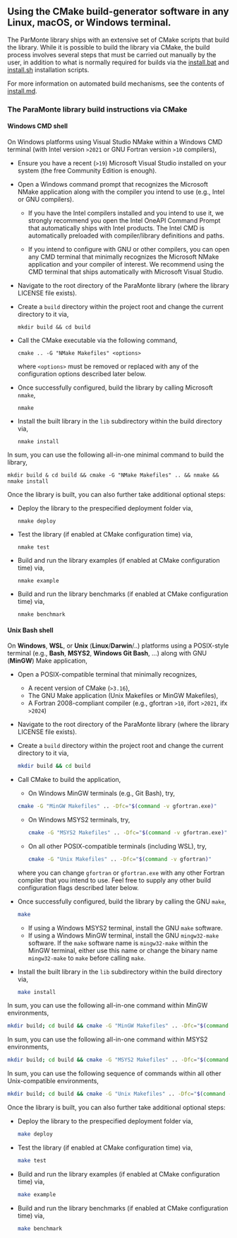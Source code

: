 ## Using the CMake build-generator software in any Linux, macOS, or Windows terminal.

The ParMonte library ships with an extensive set of CMake scripts that build the library. 
While it is possible to build the library via CMake, the build process involves several
steps that must be carried out manually by the user, in addition to what is normally 
required for builds via the [install.bat](install.bat.md) 
and [install.sh](install.sh.md) installation scripts.  

For more information on automated build mechanisms, see the contents of [install.md](./install.md).

### The ParaMonte library build instructions via CMake

#### Windows CMD shell

On Windows platforms using Visual Studio NMake within a Windows CMD 
terminal (with Intel version `>2021` or GNU Fortran version `>10` compilers),

+   Ensure you have a recent (`>19`) Microsoft Visual Studio
    installed on your system (the free Community Edition is enough).

+   Open a Windows command prompt that recognizes the Microsoft NMake application
    along with the compiler you intend to use (e.g., Intel or GNU compilers).

    +   If you have the Intel compilers installed and you intend to use it,
        we strongly recommend you open the Intel OneAPI Command
        Prompt that automatically ships with Intel products.
        The Intel CMD is automatically preloaded with
        compiler/library definitions and paths.

    +   If you intend to configure with GNU or other compilers, you can open
        any CMD terminal that minimally recognizes the Microsoft NMake application
        and your compiler of interest. We recommend using the CMD
        terminal that ships automatically with Microsoft Visual Studio.

+   Navigate to the root directory of the ParaMonte library
    (where the library LICENSE file exists).

+   Create a `build` directory within the project root
    and change the current directory to it via,
    ```batch
    mkdir build && cd build
    ```

+   Call the CMake executable via the following command,
    ```batch
    cmake .. -G "NMake Makefiles" <options>
    ```
    where `<options>` must be removed or replaced with any
    of the configuration options described later below.

+   Once successfully configured, build the library by calling Microsoft `nmake`,
    ```batch
    nmake
    ```

+   Install the built library in the `lib` subdirectory within the build directory via,
    ```batch
    nmake install
    ```

In sum, you can use the following all-in-one minimal command to build the library,
```batch
mkdir build & cd build && cmake -G "NMake Makefiles" .. && nmake && nmake install
```


Once the library is built, you can also further take additional optional steps:

+   Deploy the library to the prespecified deployment folder via,
    ```batch
    nmake deploy
    ```

+   Test the library (if enabled at CMake configuration time) via,
    ```batch
    nmake test
    ```

+   Build and run the library examples (if enabled at CMake configuration time) via,
    ```batch
    nmake example
    ```

+   Build and run the library benchmarks (if enabled at CMake configuration time) via,
    ```batch
    nmake benchmark
    ```

#### Unix Bash shell

On **Windows**, **WSL**, or **Unix** (**Linux**/**Darwin**/..) platforms using a POSIX-style terminal
(e.g., **Bash**, **MSYS2**, **Windows Git Bash**, ...) along with GNU (**MinGW**) Make application,

+   Open a POSIX-compatible terminal that minimally recognizes,

    +   A recent version of CMake (`>3.16`),
    +   The GNU Make application (Unix Makefiles or MinGW Makefiles),
    +   A Fortran 2008-compliant compiler (e.g., gfortran `>10`, ifort `>2021`, ifx `>2024`)

+   Navigate to the root directory of the ParaMonte library
    (where the library LICENSE file exists).

+   Create a `build` directory within the project root
    and change the current directory to it via,
    ```bash
    mkdir build && cd build
    ```

+   Call CMake to build the application,

    +   On Windows MinGW terminals (e.g., Git Bash), try,
    ```bash
    cmake -G "MinGW Makefiles" .. -Dfc="$(command -v gfortran.exe)"
    ```

    +   On Windows MSYS2 terminals, try,
        ```bash
        cmake -G "MSYS2 Makefiles" .. -Dfc="$(command -v gfortran.exe)"
        ```

    +   On all other POSIX-compatible terminals (including WSL), try,
        ```bash
        cmake -G "Unix Makefiles" .. -Dfc="$(command -v gfortran)"
        ```

    where you can change `gfortran` or `gfortran.exe` with any other
    Fortran compiler that you intend to use. Feel free to supply any
    other build configuration flags described later below.

+   Once successfully configured, build the library by calling the GNU `make`,
    ```bash
    make
    ```

    +   If using a Windows MSYS2 terminal, install the GNU `make` software.
    +   If using a Windows MinGW terminal, install the GNU `mingw32-make` software.
        If the `make` software name is `mingw32-make` within the MinGW terminal, either use this name
        or change the binary name `mingw32-make` to `make` before calling `make`.

+   Install the built library in the `lib` subdirectory within the build directory via,
    ```bash
    make install
    ```

In sum, you can use the following all-in-one command within MinGW environments,
```bash
mkdir build; cd build && cmake -G "MinGW Makefiles" .. -Dfc="$(command -v gfortran.exe)" && make && make install
```


In sum, you can use the following all-in-one command within MSYS2 environments,
```bash
mkdir build; cd build && cmake -G "MSYS2 Makefiles" .. -Dfc="$(command -v gfortran.exe)" && make && make install
```

In sum, you can use the following sequence of commands within all other Unix-compatible environments,
```bash
mkdir build; cd build && cmake -G "Unix Makefiles" .. -Dfc="$(command -v gfortran)" && make && make install
```


Once the library is built, you can also further take additional optional steps:

+   Deploy the library to the prespecified deployment folder via,
    ```bash
    make deploy
    ```

+   Test the library (if enabled at CMake configuration time) via,
    ```bash
    make test
    ```

+   Build and run the library examples (if enabled at CMake configuration time) via,
    ```bash
    make example
    ```

+   Build and run the library benchmarks (if enabled at CMake configuration time) via,
    ```bash
    make benchmark
    ```
